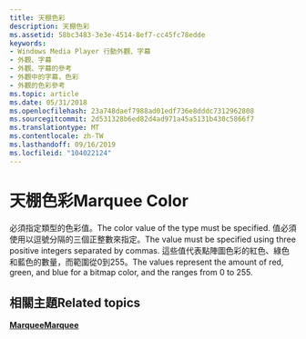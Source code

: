 ```yaml
---
title: 天棚色彩
description: 天棚色彩
ms.assetid: 58bc3483-3e3e-4514-8ef7-cc45fc78edde
keywords:
- Windows Media Player 行動外觀、字幕
- 外觀、字幕
- 外觀、字幕的參考
- 外觀中的字幕，色彩
- 外觀的色彩參考
ms.topic: article
ms.date: 05/31/2018
ms.openlocfilehash: 23a748daef7988ad01edf736e8dddc7312962808
ms.sourcegitcommit: 2d531328b6ed82d4ad971a45a5131b430c5866f7
ms.translationtype: MT
ms.contentlocale: zh-TW
ms.lasthandoff: 09/16/2019
ms.locfileid: "104022124"
---
```

# <a name="marquee-color"></a><span data-ttu-id="4fb38-108">天棚色彩</span><span class="sxs-lookup"><span data-stu-id="4fb38-108">Marquee Color</span></span>

<span data-ttu-id="4fb38-109">必須指定類型的色彩值。</span><span class="sxs-lookup"><span data-stu-id="4fb38-109">The color value of the type must be specified.</span></span> <span data-ttu-id="4fb38-110">值必須使用以逗號分隔的三個正整數來指定。</span><span class="sxs-lookup"><span data-stu-id="4fb38-110">The value must be specified using three positive integers separated by commas.</span></span> <span data-ttu-id="4fb38-111">這些值代表點陣圖色彩的紅色、綠色和藍色的數量，而範圍從0到255。</span><span class="sxs-lookup"><span data-stu-id="4fb38-111">The values represent the amount of red, green, and blue for a bitmap color, and the ranges from 0 to 255.</span></span>

## <a name="related-topics"></a><span data-ttu-id="4fb38-112">相關主題</span><span class="sxs-lookup"><span data-stu-id="4fb38-112">Related topics</span></span>

<dl> <dt>

[<span data-ttu-id="4fb38-113">**Marquee**</span><span class="sxs-lookup"><span data-stu-id="4fb38-113">**Marquee**</span></span>](marquee.md)
</dt> </dl>

 

 




